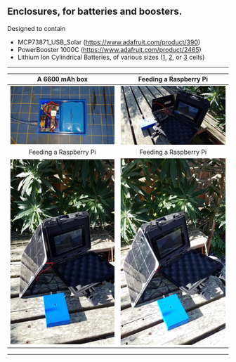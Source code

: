 ## Enclosures, for batteries and boosters.
Designed to contain
- MCP73871_USB_Solar (https://www.adafruit.com/product/390)
- PowerBooster 1000C (https://www.adafruit.com/product/2465)
- Lithium Ion Cylindrical Batteries, of various sizes ([1](https://www.adafruit.com/product/1781), [2](https://www.adafruit.com/product/354), or [3](https://www.adafruit.com/product/353) cells)

---

| A 6600 mAh box | Feeding a Raspberry Pi |
|:--------------:|:--------------:|
| ![One](./docimages/01.box.open.jpg) | ![Two](./docimages/04.solar.panel.rpi.jpg) |
| Feeding a Raspberry Pi | Feeding a Raspberry Pi |
| ![Three](./docimages/02.solar.panel.rpi.jpg) | ![Four](./docimages/03.solar.panel.rpi.jpg) |

---
